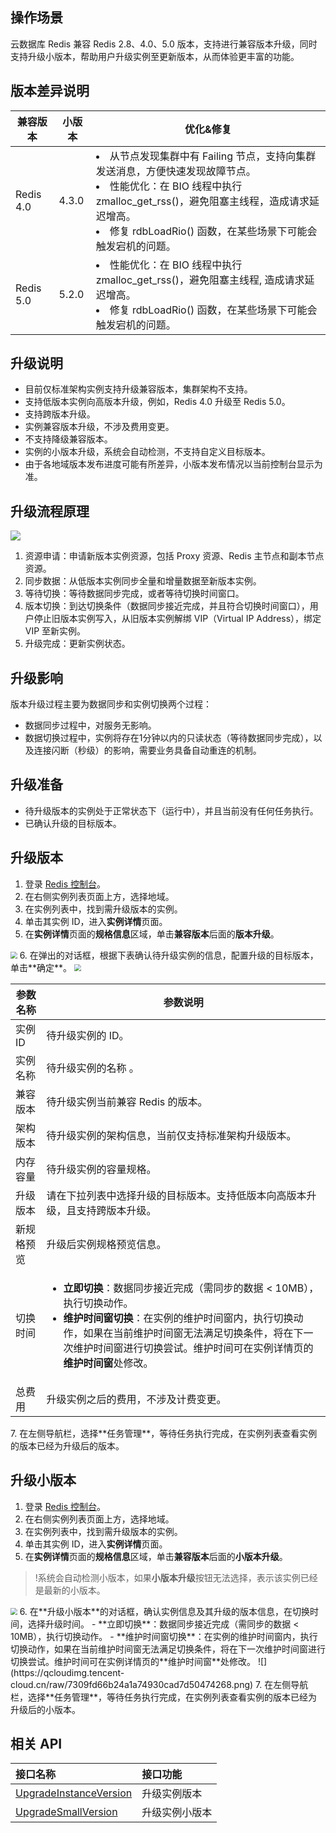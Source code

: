 ## 操作场景
云数据库 Redis 兼容 Redis 2.8、4.0、5.0 版本，支持进行兼容版本升级，同时支持升级小版本，帮助用户升级实例至更新版本，从而体验更丰富的功能。

## 版本差异说明

| 兼容版本  | 小版本 | 优化&修复                                                    |
| --------- | ------ | ------------------------------------------------------------ |
| Redis 4.0 | 4.3.0  | <li>从节点发现集群中有 Failing 节点，支持向集群发送消息，方便快速发现故障节点。</li><li>性能优化：在 BIO 线程中执行 zmalloc_get_rss()，避免阻塞主线程，造成请求延迟增高。</li><li>修复 rdbLoadRio() 函数，在某些场景下可能会触发宕机的问题。</li> |
| Redis 5.0 | 5.2.0  | <li>性能优化：在 BIO 线程中执行 zmalloc_get_rss()，避免阻塞主线程, 造成请求延迟增高。</li></li><li>修复 rdbLoadRio() 函数，在某些场景下可能会触发宕机的问题。</li> |

## 升级说明
- 目前仅标准架构实例支持升级兼容版本，集群架构不支持。
- 支持低版本实例向高版本升级，例如，Redis 4.0 升级至 Redis 5.0。
- 支持跨版本升级。
- 实例兼容版本升级，不涉及费用变更。
- 不支持降级兼容版本。
- 实例的小版本升级，系统会自动检测，不支持自定义目标版本。
- 由于各地域版本发布进度可能有所差异，小版本发布情况以当前控制台显示为准。

## 升级流程原理
![](https://qcloudimg.tencent-cloud.cn/raw/21b86c925f1841d0c54db61f0cf29dee.png)
1. 资源申请：申请新版本实例资源，包括 Proxy 资源、Redis 主节点和副本节点资源。
2. 同步数据：从低版本实例同步全量和增量数据至新版本实例。
3. 等待切换：等待数据同步完成，或者等待切换时间窗口。
4. 版本切换：到达切换条件（数据同步接近完成，并且符合切换时间窗口），用户停止旧版本实例写入，从旧版本实例解绑 VIP（Virtual IP Address），绑定 VIP 至新实例。
5. 升级完成：更新实例状态。

## 升级影响
版本升级过程主要为数据同步和实例切换两个过程：
- 数据同步过程中，对服务无影响。
- 数据切换过程中，实例将存在1分钟以内的只读状态（等待数据同步完成），以及连接闪断（秒级）的影响，需要业务具备自动重连的机制。

## 升级准备
- 待升级版本的实例处于正常状态下（运行中），并且当前没有任何任务执行。
- 已确认升级的目标版本。

## 升级版本
1. 登录 [Redis 控制台](https://console.cloud.tencent.com/redis)。
2. 在右侧实例列表页面上方，选择地域。
3. 在实例列表中，找到需升级版本的实例。
4. 单击其实例 ID，进入**实例详情**页面。
5. 在**实例详情**页面的**规格信息**区域，单击**兼容版本**后面的**版本升级**。
<img src="https://qcloudimg.tencent-cloud.cn/raw/74a45b595d2f1394364cdd9cf37d4403.png" style="zoom:67%;" />
6. 在弹出的对话框，根据下表确认待升级实例的信息，配置升级的目标版本，单击**确定**。
<img src="https://qcloudimg.tencent-cloud.cn/raw/e16ba3454af100769f0d777ffc5b2c7a.png" style="zoom:67%;" />
<table>
<thead>
<tr><th>参数名称</th><th>参数说明</th></tr></thead>
<tbody><tr>
<td>实例 ID</td><td>待升级实例的 ID。</td></tr>
<tr>
<td>实例名称</td><td>待升级实例的名称 。</td></tr>
<tr>
<td>兼容版本</td><td>待升级实例当前兼容 Redis 的版本。</td></tr>
<tr>
<td>架构版本</td>
<td>待升级实例的架构信息，当前仅支持标准架构升级版本。</td></tr>
<tr>
<td>内存容量</td><td>待升级实例的容量规格。</td></tr>
<tr>
<td>升级版本</td>
<td>请在下拉列表中选择升级的目标版本。支持低版本向高版本升级，且支持跨版本升级。</td></tr>
<tr>
<td>新规格预览</td><td>升级后实例规格预览信息。</td></tr>
<tr>
<td>切换时间</td>
<td><ul><li><strong>立即切换</strong>：数据同步接近完成（需同步的数据 &lt; 10MB），执行切换动作。</li><li><strong>维护时间窗切换</strong>：在实例的维护时间窗内，执行切换动作，如果在当前维护时间窗无法满足切换条件，将在下一次维护时间窗进行切换尝试。维护时间可在实例详情页的<strong>维护时间窗</strong>处修改。</li></ul></td></tr>
<tr>
<td>总费用</td><td>升级实例之后的费用，不涉及计费变更。</td></tr>
</tbody></table>
7. 在左侧导航栏，选择**任务管理**，等待任务执行完成，在实例列表查看实例的版本已经为升级后的版本。

## 升级小版本
1. 登录 [Redis 控制台](https://console.cloud.tencent.com/redis)。
2. 在右侧实例列表页面上方，选择地域。
3. 在实例列表中，找到需升级版本的实例。
4. 单击其实例 ID，进入**实例详情**页面。
5. 在**实例详情**页面的**规格信息**区域，单击**兼容版本**后面的**小版本升级**。
> !系统会自动检测小版本，如果**小版本升级**按钮无法选择，表示该实例已经是最新的小版本。
> 
<img src="https://qcloudimg.tencent-cloud.cn/raw/74a45b595d2f1394364cdd9cf37d4403.png" style="zoom:67%;" />
6. 在**升级小版本**的对话框，确认实例信息及其升级的版本信息，在切换时间，选择升级时间。
   - **立即切换**：数据同步接近完成（需同步的数据 < 10MB），执行切换动作。
   - **维护时间窗切换**：在实例的维护时间窗内，执行切换动作，如果在当前维护时间窗无法满足切换条件，将在下一次维护时间窗进行切换尝试。维护时间可在实例详情页的**维护时间窗**处修改。
![](https://qcloudimg.tencent-cloud.cn/raw/7309fd66b24a1a74930cad7d50474268.png)
7. 在左侧导航栏，选择**任务管理**，等待任务执行完成，在实例列表查看实例的版本已经为升级后的小版本。

## 相关 API

| 接口名称                                                     | 接口功能       |
| :----------------------------------------------------------- | :------------- |
| [UpgradeInstanceVersion](https://cloud.tencent.com/document/product/239/46334) | 升级实例版本   |
| [UpgradeSmallVersion](https://cloud.tencent.com/document/product/239/46334) | 升级实例小版本 |

